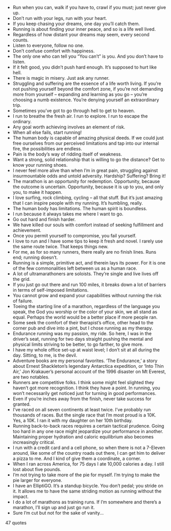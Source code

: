  - Run when you can, walk if you have to, crawl if you must; just never give up.
 - Don’t run with your legs, run with your heart.
 - If you keep chasing your dreams, one day you’ll catch them.
 - Running is about finding your inner peace, and so is a life well lived.
 - Regardless of how distant your dreams may seem, every second counts.
 - Listen to everyone, follow no one.
 - Don’t confuse comfort with happiness.
 - The only one who can tell you “You can’t” is you. And you don’t have to listen.
 - If it felt good, you didn’t push hard enough. It’s supposed to hurt like hell.
 - There is magic in misery. Just ask any runner.
 - Struggling and suffering are the essence of a life worth living. If you’re not pushing yourself beyond the comfort zone, if you’re not demanding more from yourself – expanding and learning as you go – you’re choosing a numb existence. You’re denying yourself an extraordinary trip.
 - Sometimes you’ve got to go through hell to get to heaven.
 - I run to breathe the fresh air. I run to explore. I run to escape the ordinary.
 - Any goal worth achieving involves an element of risk.
 - When all else fails, start running!
 - The human body is capable of amazing physical deeds. If we could just free ourselves from our perceived limitations and tap into our internal fire, the possibilities are endless.
 - Pain is the body’s way of ridding itself of weakness.
 - Want a strong, solid relationship that is willing to go the distance? Get to know your running shoes.
 - I never feel more alive than when I’m in great pain, struggling against insurmountable odds and untold adversity. Hardship? Suffering? Bring it!
 - The marathon is an opportunity for redemption. Opportunity, because the outcome is uncertain. Opportunity, because it is up to you, and only you, to make it happen.
 - I love surfing, rock climbing, cycling – all that stuff. But it’s just amazing that I can inspire people with my running. It’s humbling, really.
 - The human body has limitations. The human spirit is boundless.
 - I run because it always takes me where I want to go.
 - Go out hard and finish harder.
 - We have killed our souls with comfort instead of seeking fulfillment and achievement.
 - Once you permit yourself to compromise, you fail yourself.
 - I love to run and I have some tips to keep it fresh and novel. I rarely use the same route twice. That keeps things new.
 - For me, as for so many runners, there really are no finish lines. Runs end; running doesn’t.
 - Running is a simple, primitive act, and therein lays its power. For it is one of the few commonalities left between us as a human race.
 - A lot of ultramarathoners are soloists. They’re single and live lives off the grid.
 - If you just go out there and run 100 miles, it breaks down a lot of barriers in terms of self-imposed limitations.
 - You cannot grow and expand your capabilities without running the risk of failure.
 - Toeing the starting line of a marathon, regardless of the language you speak, the God you worship or the color of your skin, we all stand as equal. Perhaps the world would be a better place if more people ran.
 - Some seek the comfort of their therapist’s office, other head to the corner pub and dive into a pint, but I chose running as my therapy.
 - Endurance running was my passion, my ride. So here, I was in the driver’s seat, running for two days straight pushing the mental and physical limits striving to be better, to go farther, to give more.
 - I have my whole office set-up at waist level; I don’t sit at all during the day. Sitting, to me, is the devil.
 - Adventure books are my personal favorites. ‘The Endurance,’ a story about Ernest Shackleton’s legendary Antarctica expedition, or ‘Into Thin Air,’ Jon Krakauer’s personal account of the 1996 disaster on Mt Everest, are two notables.
 - Runners are competitive folks. I think some might feel slighted they haven’t got more recognition. I think they have a point. In running, you won’t necessarily get noticed just for turning in good performances.
 - Even if you’re inches away from the finish, never take success for granted.
 - I’ve raced on all seven continents at least twice. I’ve probably run thousands of races. But the single race that I’m most proud is a 10K. Yes, a 10K. I ran it with my daughter on her 10th birthday.
 - Running back-to-back races requires a certain tactical prudence. Going too hard in any one race might jeopardize your performance in another. Maintaining proper hydration and caloric equilibrium also becomes increasingly critical.
 - I run with a credit card and a cell phone, so when there is not a 7-Eleven around, like some of the country roads out there, I can get him to deliver a pizza to me. And I kind of give them a coordinate, a corner.
 - When I ran across America, for 75 days I ate 10,000 calories a day. I still lost about five pounds.
 - I’m not trying to take more of the pie for myself. I’m trying to make the pie larger for everyone.
 - I have an ElliptiGO. It’s a standup bicycle. You don’t pedal; you stride on it. It allows me to have the same striding motion as running without the impact.
 - I do a lot of marathons as training runs. If I’m somewhere and there’s a marathon, I’ll sign up and just go run it.
 - Sure I’m cut but not for the sake of vanity...

47 quotes